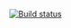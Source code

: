 [![Build status](https://ci.appveyor.com/api/projects/status/vsm852hifbfy15pd/branch/master?svg=true)](https://ci.appveyor.com/project/Margo0790/ht1-2tymx/branch/master)
